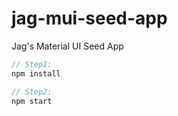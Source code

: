 # jag-mui-seed-app

Jag's Material UI Seed App

```js
// Step1:
npm install

// Step2:
npm start
```
